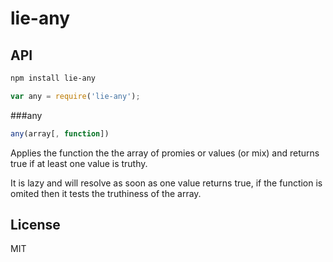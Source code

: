 # lie-any


## API

```bash
npm install lie-any
```

```javascript
var any = require('lie-any');
```

###any

```javascript
any(array[, function])
```

Applies the function the the array of promies or values (or mix) and returns true if at least one value is truthy.

It is lazy and will resolve as soon as one value returns true, if the function is omited then it tests the truthiness of the array.


## License

  MIT
